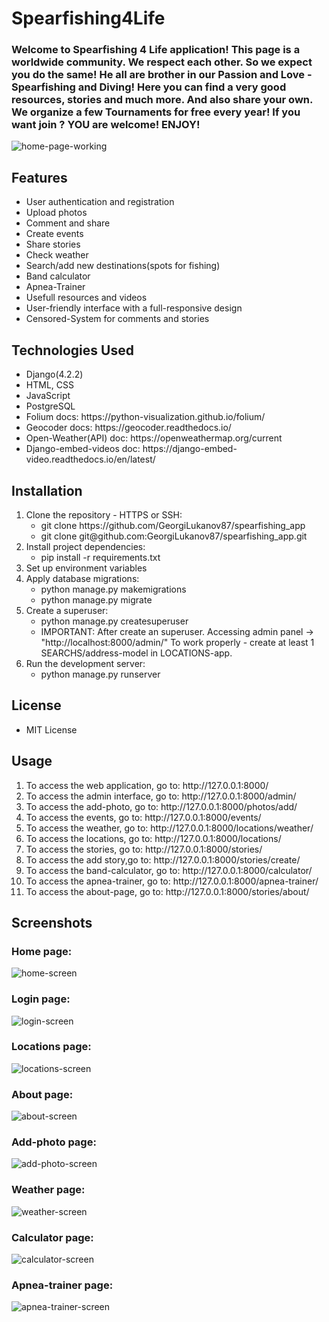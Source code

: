 <h1> Spearfishing4Life </h1>

<h3>
Welcome to Spearfishing 4 Life application!
This page is a worldwide community.
We respect each other. So we expect you do the same!
He all are brother in our Passion and Love - Spearfishing and Diving!
Here you can find a very good resources, stories and much more. And also share your own.
We organize a few Tournaments for free every year! If you want join ? YOU are welcome! ENJOY!
</h3>

![home-page-working](https://github.com/GeorgiLukanov87/spearfishing_app/assets/102332504/70a8c185-db98-4a3e-a8b2-5a1277ec8da5)

## Features
<ul>
 <li>User authentication and registration</li>
 <li>Upload photos</li>
 <li>Comment and share</li>
 <li>Create events</li>
 <li>Share stories</li>
 <li>Check weather</li>
 <li>Search/add new destinations(spots for fishing)</li>
 <li>Band calculator</li>
 <li>Apnea-Trainer</li>
 <li>Usefull resources and videos</li>
 <li>User-friendly interface with a full-responsive design</li>
 <li>Censored-System for comments and stories</li>
</ul>

## Technologies Used
<ul>
 <li>Django(4.2.2)</li>
 <li>HTML, CSS</li>
 <li>JavaScript</li>
 <li>PostgreSQL</li>
 <li>Folium docs: https://python-visualization.github.io/folium/ </li>
 <li>Geocoder docs: https://geocoder.readthedocs.io/ </li>
 <li>Open-Weather(API) doc: https://openweathermap.org/current </li>
 <li>Django-embed-videos doc: https://django-embed-video.readthedocs.io/en/latest/ </li>
</ul>

## Installation
<ol>
 <li>Clone the repository - HTTPS or SSH:
 <ul>
  <li>git clone https://github.com/GeorgiLukanov87/spearfishing_app</li>
  <li>git clone git@github.com:GeorgiLukanov87/spearfishing_app.git</li>
 </ul>
 </li>
 
 <li>Install project dependencies:
 <ul>
  <li>pip install -r requirements.txt</li>
 </ul>
 </li>
 
 <li>Set up environment variables</li>
 
 <li>Apply database migrations:
  <ul>
  <li>python manage.py makemigrations</li>
   <li>python manage.py migrate</li>
 </ul>
 </li>
 
 <li>Create a superuser:
  <ul>
  <li>python manage.py createsuperuser</li>
  <li>IMPORTANT: After create an superuser. Accessing admin panel -> "http://localhost:8000/admin/"
   To work properly - create at least 1 SEARCHS/address-model in LOCATIONS-app.</li>
 </ul>
 </li>
 
 <li>Run the development server:
  <ul>
  <li>python manage.py runserver</li>
 </ul>
 </li>
</ol>

## License
<ul>
 <li>MIT License</li>
</ul>



## Usage

<ol>
 <li>To access the web application, go to: http://127.0.0.1:8000/</li>
 <li>To access the admin interface, go to: http://127.0.0.1:8000/admin/</li>
 <li>To access the add-photo, go to: http://127.0.0.1:8000/photos/add/</li>
 <li>To access the events, go to: http://127.0.0.1:8000/events/</li>
 <li>To access the weather, go to: http://127.0.0.1:8000/locations/weather/</li>
 <li>To access the locations, go to: http://127.0.0.1:8000/locations/</li>
 <li>To access the stories, go to: http://127.0.0.1:8000/stories/</li>
 <li>To access the add story,go to: http://127.0.0.1:8000/stories/create/</li>
 <li>To access the band-calculator, go to: http://127.0.0.1:8000/calculator/</li>
 <li>To access the apnea-trainer, go to: http://127.0.0.1:8000/apnea-trainer/</li>
 <li>To access the about-page, go to: http://127.0.0.1:8000/stories/about/</li>
</ol>

## Screenshots

 <h3>Home page:</h3>
 
![home-screen](https://github.com/GeorgiLukanov87/spearfishing_app/assets/102332504/ab131076-7eab-4831-90bb-1abd20843114)

 <h3>Login page:</h3>

![login-screen](https://github.com/GeorgiLukanov87/spearfishing_app/assets/102332504/1c7f8430-614e-427d-a3a2-b273152dee87)

 <h3>Locations page:</h3>

![locations-screen](https://github.com/GeorgiLukanov87/spearfishing_app/assets/102332504/7006b315-d61b-49d5-afcb-26b4b53fa13d)

 <h3>About page:</h3>

![about-screen](https://github.com/GeorgiLukanov87/spearfishing_app/assets/102332504/bc3ecc1c-a2a2-4fc3-a188-040fe1cc5f7b)

 <h3>Add-photo page:</h3>

![add-photo-screen](https://github.com/GeorgiLukanov87/spearfishing_app/assets/102332504/a540f611-5b9c-46bb-9a52-ca384014ec81)

 <h3>Weather page:</h3>

![weather-screen](https://github.com/GeorgiLukanov87/spearfishing_app/assets/102332504/5d029b42-f8e5-40b0-8602-135f9faca0f1)

 <h3>Calculator page:</h3>

![calculator-screen](https://github.com/GeorgiLukanov87/spearfishing_app/assets/102332504/5b177b1f-372b-4bd8-a09e-032c9be67013)

 <h3>Apnea-trainer page:</h3>

![apnea-trainer-screen](https://github.com/GeorgiLukanov87/spearfishing_app/assets/102332504/885ba9b2-c8c8-45c6-b45e-74224f86776e)


